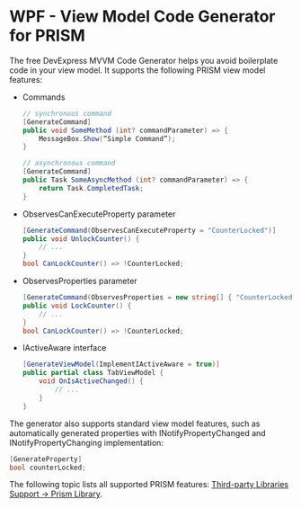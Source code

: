 # WPF - View Model Code Generator for PRISM

The free DevExpress MVVM Code Generator helps you avoid boilerplate code in your view model. It supports the following PRISM view model features:

*   Commands

    ```csharp
    // synchronous command
    [GenerateCommand]
    public void SomeMethod (int? commandParameter) => {
        MessageBox.Show(“Simple Command”);
    }

    // asynchronous command
    [GenerateCommand]
    public Task SomeAsyncMethod (int? commandParameter) => {
        return Task.CompletedTask;
    }
    ```

* ObservesCanExecuteProperty parameter

    ```csharp
    [GenerateCommand(ObservesCanExecuteProperty = "CounterLocked")]
    public void UnlockCounter() {
        // ...
    }
    bool CanLockCounter() => !CounterLocked;
    ```

* ObservesProperties parameter

    ```csharp
    [GenerateCommand(ObservesProperties = new string[] { "CounterLocked" })]
    public void LockCounter() {
        // ...
    }
    bool CanLockCounter() => !CounterLocked;
    ```

* IActiveAware interface

    ```csharp
    [GenerateViewModel(ImplementIActiveAware = true)]
    public partial class TabViewModel {
        void OnIsActiveChanged() {
            // ...
        }
    }
    ```

The generator also supports standard view model features, such as automatically generated properties with INotifyPropertyChanged and INotifyPropertyChanging implementation:

```csharp
[GenerateProperty]
bool counterLocked;
```

The following topic lists all supported PRISM features: [Third-party Libraries Support -> Prism Library](https://docs.devexpress.com/WPF/402989/mvvm-framework/viewmodels/compile-time-generated-viewmodels#third-party-libraries-support).